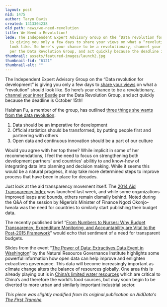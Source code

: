 ```yaml
---
layout: post
nid: 1475
author: Taryn Davis
created: 1413304238
old_path: news/we-need-revolution
title: We Need a Revolution!
lede: The Independent Expert Advisory Group on the “Data revolution for development”
  is giving you only a few days to share your views on what a “revolution” should
  look like. So here’s your chance to be a revolutionary, channel your inner Beatle
  per the Data Revolution Group, and act quickly because the deadline is October 15th!
thumbnail: assets/featured-images/launch2.jpg
thumbnail-fid: "6121"
thumbnail-alt: ""
---
```


The Independent Expert Advisory Group on the “Data revolution for development” is giving you only a few days to [share your views](http://www.undatarevolution.org/) on what a “revolution” should look like. So here’s your chance to be a revolutionary, [channel your inner Beatle](http://www.undatarevolution.org/2014/10/08/say-want-data-revolution/) per the Data Revolution Group, and act quickly because the deadline is October 15th!

Haishan Fu, a member of the group, has outlined [three things she wants from the data revolution](http://blogs.worldbank.org/opendata/have-your-say-what-do-you-want-development-data-revolution):

1. Data should be an imperative for development
2. Official statistics should be transformed, by putting people first and partnering with others
3. Open data and continuous innovation should be a part of our culture

Would you agree with her top three? While implicit in some of her recommendations, I feel the need to focus on strengthening both development partners' and countries' abilitiy to and know-how of integrating data into planning and decision making. While it seems this would be a natural progress, it may take more determined steps to improve process that have been in place for decades.

Just look at the aid transparency movement itself. The [2014 Aid Transparency Index](http://ati.publishwhatyoufund.org/) was launched last week, and while some organizations improved leaps and bounds, others remain dismally behind. Noted during the Q&A of the session by Nigeria’s Minister of Finance Ngozi Okonjo-Iweala was the need for countries to similarly start publishing their budget data.

The recently published brief “[From Numbers to Nurses: Why Budget Transparency, Expenditure Monitoring, and Accountability are Vital to the Post-2015 Framework](http://internationalbudget.org/wp-content/uploads/Budget-Brief-From-Numbers-to-Nurses.pdf)” would echo that sentiment of a need for transparent budgets.

Slides from the event “[The Power of Data: Extractives Data Event in Washington](http://www.resourcegovernance.org/news/october-9-washington-power-data-transform-natural-resource-governance-and-drive-economic-develo)” by the Natural Resource Governance Institute highlights some powerful information how open data can help improve and enlighten extractives governance. This data will become increasingly important as climate change alters the balance of resources globally. One area this is already playing out is in [China’s limited water resources](http://www.theguardian.com/sustainable-business/2014/oct/10/china-water-dilemma-farming-growing-urban-population) which are critical to China’s and therefore the world’s food sources, but may soon begin to be diverted to more urban and similarly important industrial sector.


*This piece was slightly modified from its original publication on AidData's [The First Tranche](http://aiddata.org/blog/this-week-we-need-a-revolution-project-pulse-cote-divoire).*
